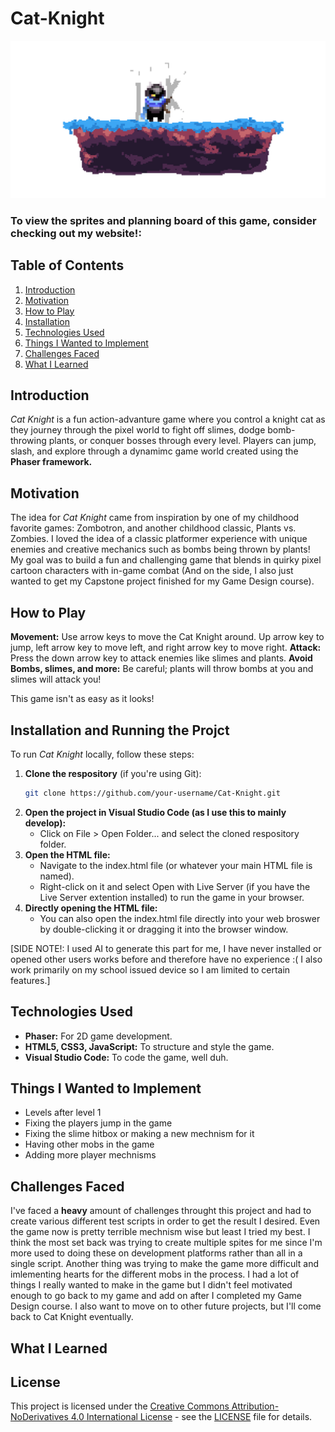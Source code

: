 # Cat-Knight
![Cat Knight](https://github.com/ADreadfulReality/Cat-Knight/blob/main/Knight%20Cat%20(2).png?raw=true)

### To view the sprites and planning board of this game, consider checking out my website!: 


## Table of Contents
1. [Introduction](#introduction)
2. [Motivation](#motivation)
3. [How to Play](#how-to-play)
4. [Installation](#installation-and-running-the-project)
5. [Technologies Used](#Technologies-used)
6. [Things I Wanted to Implement](#Things-I-Wanted-to-Implement)
7. [Challenges Faced](#Challenges-Faced)
8. [What I Learned](#What-I-Learned)

## Introduction
_Cat Knight_ is a fun action-advanture game where you control a knight cat as they journey through the pixel world to fight off slimes, dodge bomb-throwing plants, or conquer bosses through every level. Players can jump, slash, and explore through a dynamimc game world created using the **Phaser framework.**


## Motivation
The idea for _Cat Knight_ came from inspiration by one of my childhood favorite games: Zombotron, and another childhood classic, Plants vs. Zombies. I loved the idea of a classic platformer experience with unique enemies and creative mechanics such as bombs being thrown by plants! My goal was to build a fun and challenging game that blends in quirky pixel cartoon characters with in-game combat (And on the side, I also just wanted to get my Capstone project finished for my Game Design course).


## How to Play
**Movement:** Use arrow keys to move the Cat Knight around. Up arrow key to jump, left arrow key to move left, and right arrow key to move right.
**Attack:** Press the down arrow key to attack enemies like slimes and plants.
**Avoid Bombs, slimes, and more:** Be careful; plants will throw bombs at you and slimes will attack you!

This game isn't as easy as it looks!


## Installation and Running the Projct
To run _Cat Knight_ locally, follow these steps:
1. **Clone the respository** (if you're using Git):
   ```bash
   git clone https://github.com/your-username/Cat-Knight.git
2. **Open the project in Visual Studio Code (as I use this to mainly develop):**
   - Click on File > Open Folder... and select the cloned respository folder.
3. **Open the HTML file:**
   - Navigate to the index.html file (or whatever your main HTML file is named).
   - Right-click on it and select Open with Live Server (if you have the Live Server extention installed) to run the game in your browser.
4. **Directly opening the HTML file:**
   - You can also open the index.html file directly into your web broswer by double-clicking it or dragging it into the browser window.

  [SIDE NOTE!: I used AI to generate this part for me, I have never installed or opened other users works before and therefore have no experience :( I also work primarily on my school issued device so I am limited to certain features.]


## Technologies Used
- **Phaser:** For 2D game development.
- **HTML5, CSS3, JavaScript:** To structure and style the game.
- **Visual Studio Code:** To code the game, well duh.

## Things I Wanted to Implement
- Levels after level 1
- Fixing the players jump in the game
- Fixing the slime hitbox or making a new mechnism for it
- Having other mobs in the game
- Adding more player mechnisms

## Challenges Faced
I've faced a **heavy** amount of challenges throught this project and had to create various different test scripts in order to get the result I desired. Even the game now is pretty terrible mechnism wise but least I tried my best. I think the most set back was trying to create multiple spites for me since I'm more used to doing these on development platforms rather than all in a single script. Another thing was trying to make the game more difficult and imlementing hearts for the different mobs in the process. I had a lot of things I really wanted to make in the game but I didn't feel motivated enough to go back to my game and add on after I completed my Game Design course. I also want to move on to other future projects, but I'll come back to Cat Knight eventually.

## What I Learned

## License
This project is licensed under the [Creative Commons Attribution-NoDerivatives 4.0 International License](http://creativecommons.org/licenses/by-nd/4.0/) - see the [LICENSE](LICENSE) file for details.
